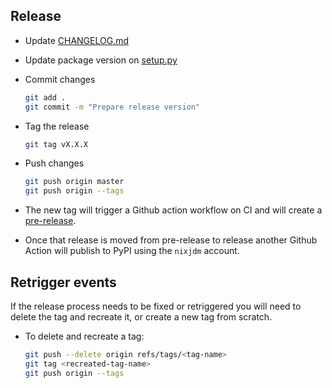## Release

* Update [CHANGELOG.md](https://github.com/terminal-labs/cli-passthrough/blob/master/CHANGELOG.md)

* Update package version on [setup.py](https://github.com/terminal-labs/cli-passthrough/blob/master/setup.py)

* Commit changes
  ```bash
  git add .
  git commit -m "Prepare release version"
  ```

* Tag the release
  ```bash
  git tag vX.X.X
  ```

* Push changes
  ```bash
  git push origin master
  git push origin --tags
  ```

* The new tag will trigger a Github action workflow on CI and will create a [pre-release](https://github.com/terminal-labs/cli-passthrough/releases).

* Once that release is moved from pre-release to release another Github Action will publish to PyPI using the `nixjdm` account.

## Retrigger events

If the release process needs to be fixed or retriggered you will need to delete the tag and recreate it, or create a new tag from scratch.

* To delete and recreate a tag:
  ```bash
  git push --delete origin refs/tags/<tag-name>
  git tag <recreated-tag-name>
  git push origin --tags
  ```
